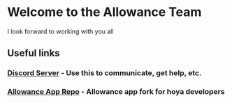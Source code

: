 # Welcome to the Allowance Team

I look forward to working with you all

## Useful links
### [Discord Server](https://discord.gg/fdVXQNxgH4) - Use this to communicate, get help, etc.
### [Allowance App Repo](https://github.com/hoya-developers/allowance-app) - Allowance app fork for hoya developers

